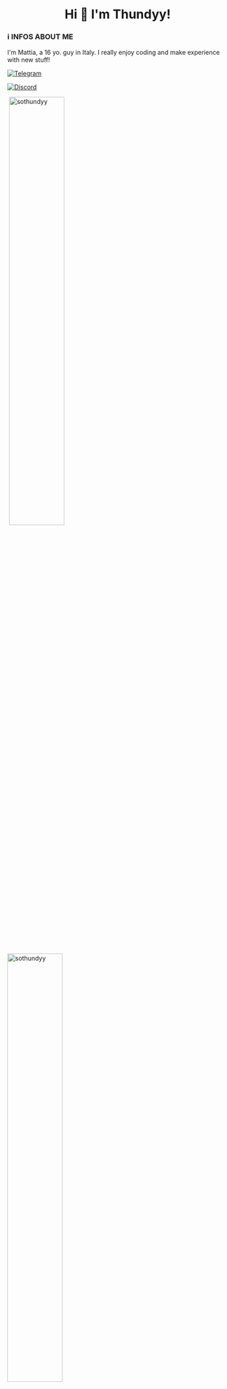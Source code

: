 <h1 align="center">Hi 👋 I'm Thundyy!</h1>
<h3>ℹ️ INFOS ABOUT ME</h2>
<p>I'm Mattia, a 16 yo. guy in Italy. I really enjoy coding and make experience with new stuff!</p>
<a href="https://t.me/wronger" rel="nofollow" target="_blank"><img src="https://img.shields.io/badge/Telegram-@wronger-2CA5E0?style=flat-square&logo=telegram&logoColor=white" alt="Telegram" style="max-width: 100%;"></a>

<a href="https://www.discord.com/users/495318385576378368" rel="nofollow" target="_blank"><img src="https://img.shields.io/badge/Discord-Thundyy%233423-2CA5E0?style=flat-square&logo=discord&logoColor=white" alt="Discord" style="max-width: 100%;"></a>
<br />


<p>&nbsp;<img align="center" src="https://github-readme-stats.vercel.app/api?username=sothundyy&show_icons=true&locale=en&theme=midnight-purple&hide_border=true" alt="sothundyy" style="width:50%;"/>
<img align="center" src="https://github-readme-streak-stats.herokuapp.com/?user=sothundyy&theme=midnight-purple&hide_border=true" alt="sothundyy" style="width:50%;" />
</p>

<hr />
<h3>🟣 » My most used languages and tools</h3>

<p align="left">
<!-- Java -->
  <a href="https://www.java.com" target="_blank"> <img src="https://img.shields.io/badge/java-%237F00FF.svg?&style=for-the-badge&logo=java&logoColor=white" alt="java"/></a>
<!-- MySQL -->
  <a href="https://www.mysql.com/" target="_blank"><img src="https://img.shields.io/badge/Mysql-%237F00FF.svg?&style=for-the-badge&logo=mysql&logoColor=white" alt="mysql"/></a>
<!-- Python -->
   <a href="https://www.python.org" target="_blank"><img src="https://img.shields.io/badge/python-%237F00FF.svg?&style=for-the-badge&logo=python&logoColor=white" alt="python"/></a>
<!-- PHP -->
   <a href="https://www.php.net" target="_blank"><img src="https://img.shields.io/badge/php-%237F00FF.svg?&style=for-the-badge&logo=php&logoColor=white" alt="php"/></a>
<!-- Git -->
 <a href="https://git-scm.com/" target="_blank"><img src="https://img.shields.io/badge/git-%237F00FF.svg?&style=for-the-badge&logo=git&logoColor=white" alt="git"/></a>
<!-- Heroku -->
 <a href="https://heroku.com" target="_blank"><img src="https://img.shields.io/badge/heroku-%237F00FF.svg?&style=for-the-badge&logo=heroku&logoColor=white" alt="heroku"/></a>
<!-- Sqlite -->
  <a href="https://www.sqlite.org/" target="_blank"><img src="https://img.shields.io/badge/sqlite-%237F00FF.svg?&style=for-the-badge&logo=sqlite&logoColor=white" alt="sqlite"/></a>
<!-- Maven --> 
  <a href="https://maven.apache.org" target="_blank"><img src="https://img.shields.io/badge/maven-%237F00FF.svg?&style=for-the-badge&logo=apache-maven&logoColor=white" alt="maven"/></a>
<!-- Intellij --> 
   <a href="https://www.jetbrains.com/idea/" target="_blank"><img src="https://img.shields.io/badge/intellij-%237F00FF.svg?&style=for-the-badge&logo=intellij-idea&logoColor=white" alt="intellij"/></a>
<!-- Pycharm --> 
   <a href="https://www.jetbrains.com/idea/" target="_blank"><img src="https://img.shields.io/badge/pycharm-%237F00FF.svg?&style=for-the-badge&logo=pycharm&logoColor=white" alt="pycharm"/></a>
</p>

<hr />
<h3 align="left">🟣 » What I want to go deeper into</h3>
<p align="left">
<!-- JS -->
  <a href="https://developer.mozilla.org/en-US/docs/Web/JavaScript" target="_blank"><img src="https://img.shields.io/badge/javascript-%237F00FF.svg?&style=for-the-badge&logo=javascript&logoColor=white" alt="javascript"/></a>
<!-- NodeJS -->
  <a href="https://nodejs.org" target="_blank"><img src="https://img.shields.io/badge/node.js-%237F00FF.svg?&style=for-the-badge&logo=node.js&logoColor=white" alt="nodejs"/></a>
<!-- RabbitMQ -->
  <a href="https://www.rabbitmq.com" target="_blank"><img src="https://img.shields.io/badge/rabbitmq-%237F00FF.svg?&style=for-the-badge&logo=rabbitmq&logoColor=white" alt="rabbitMQ"/> </a>
<!-- Redis -->
  <a href="https://redis.io" target="_blank"><img src="https://img.shields.io/badge/redis-%237F00FF.svg?&style=for-the-badge&logo=redis&logoColor=white" alt="redis"/></a>
</p>

